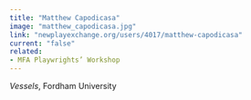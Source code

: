 ```yaml
---
title: "Matthew Capodicasa"
image: "matthew_capodicasa.jpg"
link: "newplayexchange.org/users/4017/matthew-capodicasa"
current: "false"
related:
- MFA Playwrights’ Workshop
---
```


*Vessels*, Fordham University
